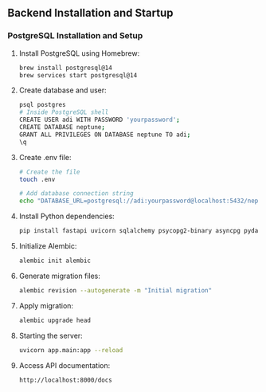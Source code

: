 ## Backend Installation and Startup

### PostgreSQL Installation and Setup

1. Install PostgreSQL using Homebrew:
    ```bash
    brew install postgresql@14
    brew services start postgresql@14
    ```

2. Create database and user:
    ```bash
    psql postgres
    # Inside PostgreSQL shell
    CREATE USER adi WITH PASSWORD 'yourpassword';
    CREATE DATABASE neptune;
    GRANT ALL PRIVILEGES ON DATABASE neptune TO adi;
    \q
    ```

3. Create .env file:
    ```bash
    # Create the file
    touch .env

    # Add database connection string
    echo "DATABASE_URL=postgresql://adi:yourpassword@localhost:5432/neptune" > .env
    ```

4. Install Python dependencies:
    ```bash
    pip install fastapi uvicorn sqlalchemy psycopg2-binary asyncpg pydantic alembic python-dotenv
    ```

5. Initialize Alembic:
    ```bash
    alembic init alembic
    ```

6. Generate migration files:
    ```bash
    alembic revision --autogenerate -m "Initial migration"
    ```

7. Apply migration:
    ```bash
    alembic upgrade head
    ```

8. Starting the server:
    ```bash
    uvicorn app.main:app --reload
    ```

9. Access API documentation:
    ```
    http://localhost:8000/docs
    ```